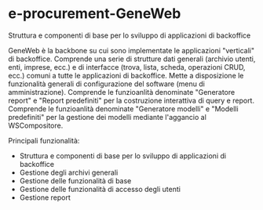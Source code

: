 # e-procurement-GeneWeb
Struttura e componenti di base per lo sviluppo di applicazioni di backoffice

GeneWeb è la backbone su cui sono implementate le applicazioni "verticali" di backoffice.
Comprende una serie di strutture dati generali (archivio utenti, enti, imprese, ecc.) e di interfacce (trova, lista, scheda, operazioni CRUD, ecc.) comuni a tutte le applicazioni di backoffice.
Mette a disposizione le funzionalità generali di configurazione del software (menu di amministrazione).
Comprende le funzioanlità denominate "Generatore report" e "Report predefiniti" per la costruzione interattiva di query e report.
Comprende le funzioanlità denominate "Generatore modelli" e "Modelli predefiniti" per la gestione dei modelli mediante l'aggancio al WSCompositore.

Principali funzionalità:
- Struttura e componenti di base per lo sviluppo di applicazioni di backoffice
- Gestione degli archivi generali
- Gestione delle funzionalità di base
- Gestione delle funzionalità di accesso degli utenti
- Gestione report